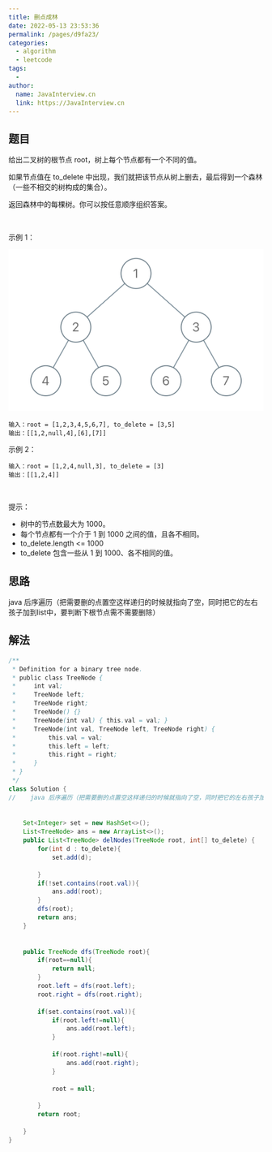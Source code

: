 ```yaml
---
title: 删点成林
date: 2022-05-13 23:53:36
permalink: /pages/d9fa23/
categories:
  - algorithm
  - leetcode
tags:
  - 
author: 
  name: JavaInterview.cn
  link: https://JavaInterview.cn
---
```


## 题目
给出二叉树的根节点 root，树上每个节点都有一个不同的值。

如果节点值在 to_delete 中出现，我们就把该节点从树上删去，最后得到一个森林（一些不相交的树构成的集合）。

返回森林中的每棵树。你可以按任意顺序组织答案。

 

示例 1：

![](../../../media/pictures/leetcode/screen-shot-2019-07-01-at-53836-pm.png)


    输入：root = [1,2,3,4,5,6,7], to_delete = [3,5]
    输出：[[1,2,null,4],[6],[7]]
示例 2：
    
    输入：root = [1,2,4,null,3], to_delete = [3]
    输出：[[1,2,4]]
 

提示：

- 树中的节点数最大为 1000。
- 每个节点都有一个介于 1 到 1000 之间的值，且各不相同。
- to_delete.length <= 1000
- to_delete 包含一些从 1 到 1000、各不相同的值。


## 思路

java 后序遍历（把需要删的点置空这样递归的时候就指向了空，同时把它的左右孩子加到list中，要判断下根节点需不需要删除）

## 解法
```java
/**
 * Definition for a binary tree node.
 * public class TreeNode {
 *     int val;
 *     TreeNode left;
 *     TreeNode right;
 *     TreeNode() {}
 *     TreeNode(int val) { this.val = val; }
 *     TreeNode(int val, TreeNode left, TreeNode right) {
 *         this.val = val;
 *         this.left = left;
 *         this.right = right;
 *     }
 * }
 */
class Solution {
//    java 后序遍历（把需要删的点置空这样递归的时候就指向了空，同时把它的左右孩子加到list中，要判断下根节点需不需要删除）


    Set<Integer> set = new HashSet<>();
    List<TreeNode> ans = new ArrayList<>();
    public List<TreeNode> delNodes(TreeNode root, int[] to_delete) {
        for(int d : to_delete){
            set.add(d);

        }   
        if(!set.contains(root.val)){
            ans.add(root);
        }
        dfs(root);
        return ans;
    }


    public TreeNode dfs(TreeNode root){
        if(root==null){
            return null;
        }
        root.left = dfs(root.left);
        root.right = dfs(root.right);

        if(set.contains(root.val)){
            if(root.left!=null){
                ans.add(root.left);
            }

            if(root.right!=null){
                ans.add(root.right);
            }

            root = null;

        }
        return root;

    }
}
```